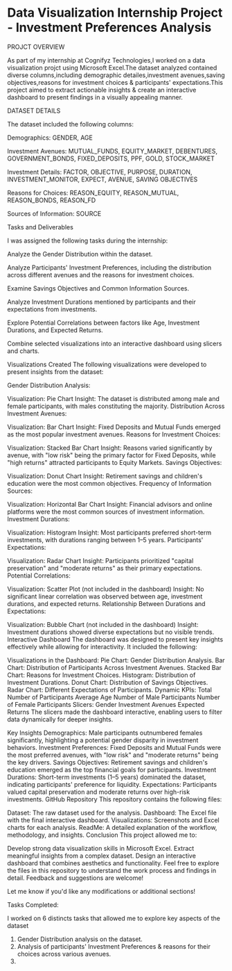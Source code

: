 # Data Visualization Internship Project - Investment Preferences Analysis
PROJCT OVERVIEW

As part of my internship at Cognifyz Technologies,I worked on a data visualization projct using Microsoft Excel.The dataset analyzed contained diverse columns,including demographic detailes,investment avenues,saving objectives,reasons for investment choices & participants' expectations.This project aimed to extract actionable insights & create an interactive dashboard to present findings in a visually appealing manner.

DATASET DETAILS

The dataset included the following columns:

Demographics: GENDER, AGE

Investment Avenues: MUTUAL_FUNDS, EQUITY_MARKET, DEBENTURES, GOVERNMENT_BONDS, FIXED_DEPOSITS, PPF, GOLD, STOCK_MARKET

Investment Details: FACTOR, OBJECTIVE, PURPOSE, DURATION, INVESTMENT_MONITOR, EXPECT, AVENUE, SAVING OBJECTIVES

Reasons for Choices: REASON_EQUITY, REASON_MUTUAL, REASON_BONDS, REASON_FD

Sources of Information: SOURCE

Tasks and Deliverables

I was assigned the following tasks during the internship:

Analyze the Gender Distribution within the dataset.

Analyze Participants' Investment Preferences, including the distribution across different avenues and the reasons for investment choices.

Examine Savings Objectives and Common Information Sources.

Analyze Investment Durations mentioned by participants and their expectations from investments.

Explore Potential Correlations between factors like Age, Investment Durations, and Expected Returns.

Combine selected visualizations into an interactive dashboard using slicers and charts.

Visualizations Created
The following visualizations were developed to present insights from the dataset:

Gender Distribution Analysis:

Visualization: Pie Chart
Insight: The dataset is distributed among male and female participants, with males constituting the majority.
Distribution Across Investment Avenues:

Visualization: Bar Chart
Insight: Fixed Deposits and Mutual Funds emerged as the most popular investment avenues.
Reasons for Investment Choices:

Visualization: Stacked Bar Chart
Insight: Reasons varied significantly by avenue, with "low risk" being the primary factor for Fixed Deposits, while "high returns" attracted participants to Equity Markets.
Savings Objectives:

Visualization: Donut Chart
Insight: Retirement savings and children's education were the most common objectives.
Frequency of Information Sources:

Visualization: Horizontal Bar Chart
Insight: Financial advisors and online platforms were the most common sources of investment information.
Investment Durations:

Visualization: Histogram
Insight: Most participants preferred short-term investments, with durations ranging between 1–5 years.
Participants' Expectations:

Visualization: Radar Chart
Insight: Participants prioritized "capital preservation" and "moderate returns" as their primary expectations.
Potential Correlations:

Visualization: Scatter Plot (not included in the dashboard)
Insight: No significant linear correlation was observed between age, investment durations, and expected returns.
Relationship Between Durations and Expectations:

Visualization: Bubble Chart (not included in the dashboard)
Insight: Investment durations showed diverse expectations but no visible trends.
Interactive Dashboard
The dashboard was designed to present key insights effectively while allowing for interactivity. It included the following:

Visualizations in the Dashboard:
Pie Chart: Gender Distribution Analysis.
Bar Chart: Distribution of Participants Across Investment Avenues.
Stacked Bar Chart: Reasons for Investment Choices.
Histogram: Distribution of Investment Durations.
Donut Chart: Distribution of Savings Objectives.
Radar Chart: Different Expectations of Participants.
Dynamic KPIs:
Total Number of Participants
Average Age
Number of Male Participants
Number of Female Participants
Slicers:
Gender
Investment Avenues
Expected Returns
The slicers made the dashboard interactive, enabling users to filter data dynamically for deeper insights.

Key Insights
Demographics: Male participants outnumbered females significantly, highlighting a potential gender disparity in investment behaviors.
Investment Preferences: Fixed Deposits and Mutual Funds were the most preferred avenues, with "low risk" and "moderate returns" being the key drivers.
Savings Objectives: Retirement savings and children's education emerged as the top financial goals for participants.
Investment Durations: Short-term investments (1–5 years) dominated the dataset, indicating participants' preference for liquidity.
Expectations: Participants valued capital preservation and moderate returns over high-risk investments.
GitHub Repository
This repository contains the following files:

Dataset: The raw dataset used for the analysis.
Dashboard: The Excel file with the final interactive dashboard.
Visualizations: Screenshots and Excel charts for each analysis.
ReadMe: A detailed explanation of the workflow, methodology, and insights.
Conclusion
This project allowed me to:

Develop strong data visualization skills in Microsoft Excel.
Extract meaningful insights from a complex dataset.
Design an interactive dashboard that combines aesthetics and functionality.
Feel free to explore the files in this repository to understand the work process and findings in detail. Feedback and suggestions are welcome!

Let me know if you'd like any modifications or additional sections!










Tasks Completed:

I worked on 6 distincts tasks that allowed me to explore key aspects of the dataset
1. Gender Distribution analysis on the dataset.
2. Analysis of participants' Investment Preferences & reasons for their choices across various avenues.
3. 
